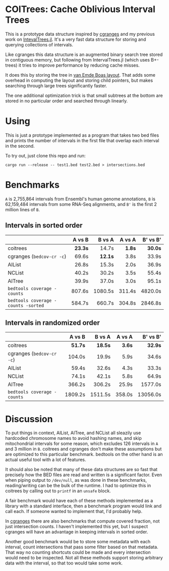 
# COITrees: Cache Oblivious Interval Trees

This is a prototype data structure inspired by
[cgranges](https://github.com/lh3/cgranges) and my previous work on
[IntevalTrees.jl](https://github.com/BioJulia/IntervalTrees.jl). It's a very
fast data structure for storing and querying collections of intervals.

Like cgranges this data structure is an augmented binary search tree stored
in contiguous memory, but following from IntervalTrees.jl (which uses
B+-trees) it tries to improve performance by reducing cache misses.

It does this by storing the tree in [van Emde Boas
layout](http://erikdemaine.org/papers/FOCS2000b/paper.pdf). That adds some
overhead in computing the layout and storing child pointers, but makes
searching through large trees significantly faster.

The one additional optimization trick is that small subtrees at the bottom
are stored in no particular order and searched through linearly.

# Using

This is just a prototype implemented as a program that takes two bed files and
prints the number of intervals in the first file that overlap each interval in the second.

To try out, just clone this repo and run:
```shell
cargo run --release -- test1.bed test2.bed > intersections.bed
```

# Benchmarks

`A` is 2,755,864 intervals from Ensembl's human genome annotations, `B` is
62,159,484 intervals from some RNA-Seq alignments, and `B'` is the first 2
million lines of `B`.

## Intervals in sorted order

|                                     |     A vs B |     B vs A |  A vs A  | B' vs B'   |
| ---------------------------         | ---------: | ---------: | -------: | ---------: |
| coitrees                            |  **23.3s** |      14.7s | **1.8s** | **30.0s**  |
| cgranges (`bedcov-cr -c`)           |      69.6s |  **12.1s** |   3.8s   |  33.9s     |
| AIList                              |      26.8s |      15.3s |   2.0s   |  36.9s     |
| NCList                              |      40.2s |      30.2s |   3.5s   |  55.4s     |
| AITree                              |      39.9s |      37.0s |   3.0s   |  95.1s     |
| `bedtools coverage -counts`         |     807.6s |    1080.5s |   311.4s |  4820.0s   |
| `bedtools coverage -counts -sorted` |     584.7s |     660.7s |   304.8s |  2846.8s   |

## Intervals in randomized order

|                                     |     A vs B |     B vs A | A vs A  | B' vs B'   |
| ---------------------------         | ---------: | ---------: | -------: | --------: |
| coitrees                            |  **51.7s** |  **18.5s** | **3.6s** | **32.9s** |
| cgranges (`bedcov-cr -c`)           |     104.0s |      19.9s |     5.9s |     34.6s |
| AIList                              |      59.4s |      32.6s |     4.3s |     33.3s |
| NCList                              |      74.1s |      42.1s |     5.8s |     64.9s |
| AITree                              |     366.2s |     306.2s |    25.9s |   1577.0s |
| `bedtools coverage -counts`         |   1809.2s  |    1511.5s |   358.0s |  13056.0s |

# Discussion

To put things in context, AIList, AITree, and NCList all sleazily use
hardcoded chromosome names to avoid hashing names, and skip mitochondrial
intervals for some reason, which excludes 126 intervals in `A` and 3 million
in `B`. coitrees and cgranges don't make these assumptions but are optimized
to this particular benchmark. bedtools on the other hand is an actual useful
tool with a lot of features.

It should also be noted that many of these data structures are so fast that
precisely how the BED files are read and written is a significant factor.
Even when piping output to `/dev/null`, as was done in these benchmarks,
reading/writing can be the bulk of the runtime. I had to optimize this in
coitrees by calling out to `printf` in an `unsafe` block.

A fair benchmark would have each of these methods implemented as a library
with a standard interface, then a benchmark program would link and call
each. If someone wanted to implement that, I'd probably help.

In [cgranges](https://github.com/lh3/cgranges) there are also benchmarks that
compute covered fraction, not just intersection counts. I haven't implemented
this yet, but I suspect cgranges will have an advantage in keeping intervals
in sorted order.

Another good benchmark would be to store some metadata with each interval,
count intersections that pass some filter based on that metadata. That way no
counting shortcuts could be made and every intersection would need to be
inspected. Not all these methods support storing arbitrary data with the
interval, so that too would take some work.
